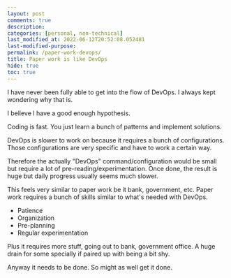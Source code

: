 ```yaml
---
layout: post
comments: true
description:
categories: [personal, non-technical]
last_modified_at: 2022-06-12T20:52:08.052481
last-modified-purpose:
permalink: /paper-work-devops/
title: Paper work is like DevOps
hide: true
toc: true
---
```


I have never been fully able to get into the flow of DevOps. I always kept wondering why that is.

I believe I have a good enough hypothesis.

Coding is fast. You just learn a bunch of patterns and implement solutions.

DevOps is slower to work on because it requires a bunch of configurations. Those configurations are very specific and have to work a certain way.

Therefore the actually "DevOps" command/configuration would be small but require a lot of pre-reading/experimentation. Once done, the result is huge but daily progress usually seems much slower.

This feels very similar to paper work be it bank, government, etc. Paper work requires a bunch of skills similar to what's needed with DevOps.

- Patience
- Organization
- Pre-planning
- Regular experimentation

Plus it requires more stuff, going out to bank, government office. A huge drain for some specially if paired up with being a bit shy.

Anyway it needs to be done. So might as well get it done.
